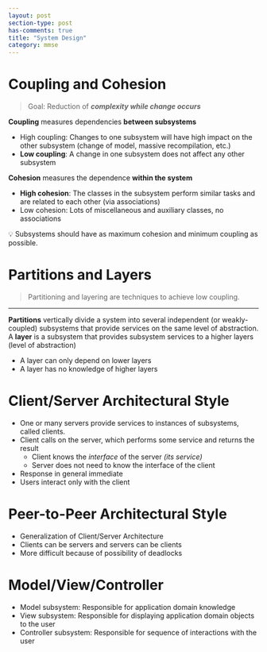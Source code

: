 ```yaml
---
layout: post
section-type: post
has-comments: true
title: "System Design"
category: mmse
---
```


# **Coupling and Cohesion**

> Goal: Reduction of ***complexity while change occurs***
> 

**Coupling** measures dependencies **between subsystems**

- High coupling: Changes to one subsystem will have high impact on the other subsystem (change of model, massive recompilation, etc.)
- **Low coupling**: A change in one subsystem does not affect any other subsystem

**Cohesion** measures the dependence **within the system**

- **High cohesion**: The classes in the subsystem perform similar tasks and are related to each other (via associations)
- Low cohesion: Lots of miscellaneous and auxiliary classes, no associations

<aside>
💡 Subsystems should have as maximum cohesion and minimum coupling as possible.

</aside>

# **Partitions and Layers**

> Partitioning and layering are techniques to achieve
low coupling.
****
> 

**Partitions** vertically divide a system into several independent (or weakly-coupled) subsystems that provide services on the same level of abstraction.
A **layer** is a subsystem that provides subsystem services to a higher layers (level of abstraction)

- A layer can only depend on lower layers
- A layer has no knowledge of higher layers

# **Client/Server Architectural Style**

- One or many servers provide services to instances of
subsystems, called clients.
- Client calls on the server, which performs some service
and returns the result
    - Client knows the *interface* of the server *(its service)*
    - Server does not need to know the interface of the client
- Response in general immediate
- Users interact only with the client

# **Peer-to-Peer Architectural Style**

- Generalization of Client/Server Architecture
- Clients can be servers and servers can be clients
- More difficult because of possibility of deadlocks

# **Model/View/Controller**

- Model subsystem: Responsible for application domain knowledge
- View subsystem: Responsible for displaying application domain objects to the user
- Controller subsystem: Responsible for sequence of interactions with the user